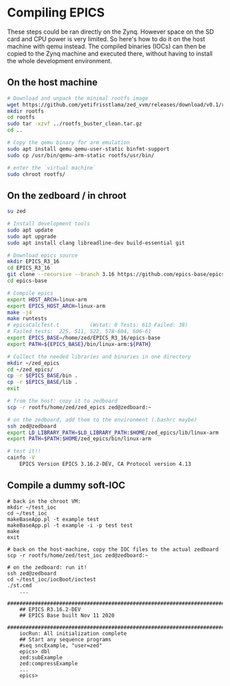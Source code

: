# Compiling EPICS
These steps could be ran directly on the Zynq. However space on the SD card and CPU power is very limited. So here's how to do it on the host machine with qemu instead. The compiled binaries (IOCs) can then be copied to the Zynq machine and executed there, without having to install the whole development environment.

## On the host machine
```bash
# Download and unpack the minimal rootfs image
wget https://github.com/yetifrisstlama/zed_vvm/releases/download/v0.1/rootfs_buster_clean.tar.gz
mkdir rootfs
cd rootfs
sudo tar -xzvf ../rootfs_buster_clean.tar.gz
cd ..

# Copy the qemu binary for arm emulation
sudo apt install qemu qemu-user-static binfmt-support
sudo cp /usr/bin/qemu-arm-static rootfs/usr/bin/

# enter the `virtual machine`
sudo chroot rootfs/
```

## On the zedboard / in chroot
```bash
su zed

# Install development tools
sudo apt update
sudo apt upgrade
sudo apt install clang libreadline-dev build-essential git

# Download epics source
mkdir EPICS_R3_16
cd EPICS_R3_16
git clone --recursive --branch 3.16 https://github.com/epics-base/epics-base.git
cd epics-base

# Compile epics
export HOST_ARCH=linux-arm
export EPICS_HOST_ARCH=linux-arm
make -j4
make runtests
# epicsCalcTest.t          (Wstat: 0 Tests: 613 Failed: 38)
# Failed tests:  225, 511, 522, 578-604, 606-61
export EPICS_BASE=/home/zed/EPICS_R3_16/epics-base
export PATH=${EPICS_BASE}/bin/linux-arm:${PATH}

# Collect the needed libraries and binaries in one directory
mkdir ~/zed_epics
cd ~/zed_epics/
cp -r $EPICS_BASE/bin .
cp -r $EPICS_BASE/lib .
exit

# from the host: copy it to zedboard
scp -r rootfs/home/zed/zed_epics zed@zedboard:~

# on the zedboard, add them to the environment (.bashrc maybe)
ssh zed@zedboard
export LD_LIBRARY_PATH=$LD_LIBRARY_PATH:$HOME/zed_epics/lib/linux-arm
export PATH=$PATH:$HOME/zed_epics/bin/linux-arm

# test it!!
cainfo -V
    EPICS Version EPICS 3.16.2-DEV, CA Protocol version 4.13
```

## Compile a dummy soft-IOC
```
# back in the chroot VM:
mkdir ~/test_ioc
cd ~/test_ioc
makeBaseApp.pl -t example test
makeBaseApp.pl -t example -i -p test test
make
exit

# back on the host-machine, copy the IOC files to the actual zedboard
scp -r rootfs/home/zed/test_ioc zed@zedboard:~

# on the zedboard: run it!
ssh zed@zedboard
cd ~/test_ioc/iocBoot/ioctest
./st.cmd
    ...
    ###########################################################################
    ## EPICS R3.16.2-DEV
    ## EPICS Base built Nov 11 2020
    ############################################################################
    iocRun: All initialization complete
    ## Start any sequence programs
    #seq sncExample, "user=zed"
    epics> dbl
    zed:subExample
    zed:compressExample
    ...
    epics>
```


